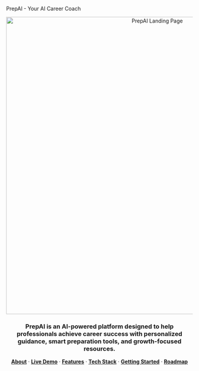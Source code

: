 PrepAI - Your AI Career Coach
<br>

<p align="center">
<img src="path/to/your/Screenshot_2025-09-16_102657.jpg" alt="PrepAI Landing Page" width="800"/>
</p>

<h3 align="center">PrepAI is an AI-powered platform designed to help professionals achieve career success with personalized guidance, smart preparation tools, and growth-focused resources.</h3>

<p align="center">
<a href="#about-the-project"><strong>About</strong></a> ·
<a href="#live-demo"><strong>Live Demo</strong></a> ·
<a href="#features"><strong>Features</strong></a> ·
<a href="#tech-stack"><strong>Tech Stack</strong></a> ·
<a href="#getting-started"><strong>Getting Started</strong></a> ·
<a href="#roadmap"><strong>Roadmap</strong></a>
</p>

